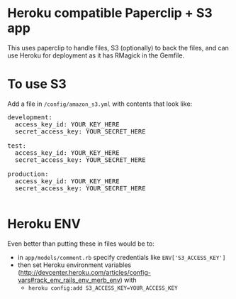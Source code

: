 Heroku compatible Paperclip + S3 app
====================================

This uses paperclip to handle files, S3 (optionally) to back the files, and can use Heroku for deployment as it has RMagick in the Gemfile.


To use S3
=========

Add a file in <code>/config/amazon_s3.yml</code> with contents that look like:

<pre>
development:
  access_key_id: YOUR_KEY_HERE
  secret_access_key: YOUR_SECRET_HERE

test:
  access_key_id: YOUR_KEY_HERE
  secret_access_key: YOUR_SECRET_HERE
  
production:
  access_key_id: YOUR_KEY_HERE
  secret_access_key: YOUR_SECRET_HERE

</pre>

Heroku ENV
==========

Even better than putting these in files would be to:

  - in <code>app/models/comment.rb</code> specify credentials like <code>ENV['S3_ACCESS_KEY']</code>
  - then set Heroku environment variables (http://devcenter.heroku.com/articles/config-vars#rack_env_rails_env_merb_env) with
	- <code>heroku config:add S3_ACCESS_KEY=YOUR_ACCESS_KEY</code>